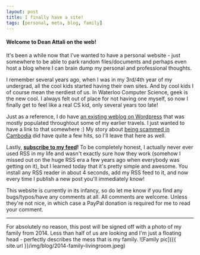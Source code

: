 ```yaml
---
layout: post
title: I finally have a site!
tags: [personal, meta, blog, family]
---
```


#### Welcome to Dean Attali on the web!

It's been a while now that I've wanted to have a personal website - just somewhere to be able to park random files/documents and perhaps even host a blog where I can brain dump my personal and professional thoughts. 

I remember several years ago, when I was in my 3rd/4th year of my undergrad, all the cool kids started having their own sites. And by cool kids I of course mean the nerdiest of us.  In Waterloo Computer Science, geek is the new cool. I always felt out of place for not having one myself, so now I finally get to feel like a real CS kid, only several years too late!

Just as a reference, I do have [an existing weblog on Wordpress](http://deanat78.wordpress.com) that was mostly populated throughtout some of my earlier travels.  I just wanted to have a link to that somewhere :)  My story about [being scammed in Cambodia](https://deanat78.wordpress.com/2013/05/09/scammed-in-cambodia/) did have quite a few hits, so I'll leave that here as well. 

Lastly, **[subscribe to my feed](http://deanattali.com/feed.xml)!**  To be completely honest, I actually never ever used RSS in my life and wasn't exactly sure how they work (somehow I missed out on the huge RSS era a few years ago when everybody was getting on it), but I learned today that it's pretty simple and awesome.  You install any RSS reader in about 4 seconds, add my RSS feed to it, and now every time I publish a new post you'll immediately know! 

This website is currently in its infancy, so do let me know if you find any bugs/typos/have any comments at all. All comments are welcome. Unless they're not nice, in which case a PayPal donation is required for me to read your comment.


---

For absolutely no reason, this post will be signed off with a photo of my family from 2014. Less than half of us are looking and I'm just a floating head - perfectly describes the mess that is my family.
![Family pic]({{ site.url }}/img/blog/2014-family-livingroom.jpeg)
